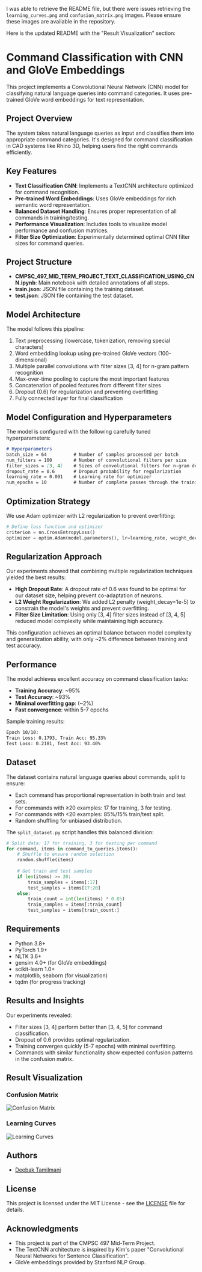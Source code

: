 I was able to retrieve the README file, but there were issues retrieving the `learning_curves.png` and `confusion_matrix.png` images. Please ensure these images are available in the repository.

Here is the updated README with the "Result Visualization" section:

# Command Classification with CNN and GloVe Embeddings

This project implements a Convolutional Neural Network (CNN) model for classifying natural language queries into command categories. It uses pre-trained GloVe word embeddings for text representation.

## Project Overview

The system takes natural language queries as input and classifies them into appropriate command categories. It's designed for command classification in CAD systems like Rhino 3D, helping users find the right commands efficiently.

## Key Features

- **Text Classification CNN**: Implements a TextCNN architecture optimized for command recognition.
- **Pre-trained Word Embeddings**: Uses GloVe embeddings for rich semantic word representation.
- **Balanced Dataset Handling**: Ensures proper representation of all commands in training/testing.
- **Performance Visualization**: Includes tools to visualize model performance and confusion matrices.
- **Filter Size Optimization**: Experimentally determined optimal CNN filter sizes for command queries.

## Project Structure

- **CMPSC_497_MID_TERM_PROJECT_TEXT_CLASSIFICATION_USING_CNN.ipynb**: Main notebook with detailed annotations of all steps.
- **train.json**: JSON file containing the training dataset.
- **test.json**: JSON file containing the test dataset.

## Model Architecture

The model follows this pipeline:
1. Text preprocessing (lowercase, tokenization, removing special characters)
2. Word embedding lookup using pre-trained GloVe vectors (100-dimensional)
3. Multiple parallel convolutions with filter sizes [3, 4] for n-gram pattern recognition
4. Max-over-time pooling to capture the most important features
5. Concatenation of pooled features from different filter sizes
6. Dropout (0.6) for regularization and preventing overfitting
7. Fully connected layer for final classification

## Model Configuration and Hyperparameters

The model is configured with the following carefully tuned hyperparameters:

```markdown
# Hyperparameters
batch_size = 64          # Number of samples processed per batch
num_filters = 100        # Number of convolutional filters per size
filter_sizes = [3, 4]    # Sizes of convolutional filters for n-gram detection
dropout_rate = 0.6       # Dropout probability for regularization
learning_rate = 0.001    # Learning rate for optimizer
num_epochs = 10          # Number of complete passes through the training dataset
```
## Optimization Strategy

We use Adam optimizer with L2 regularization to prevent overfitting:

```python
# Define loss function and optimizer
criterion = nn.CrossEntropyLoss()
optimizer = optim.Adam(model.parameters(), lr=learning_rate, weight_decay=1e-5)
```

## Regularization Approach

Our experiments showed that combining multiple regularization techniques yielded the best results:

- **High Dropout Rate**: A dropout rate of 0.6 was found to be optimal for our dataset size, helping prevent co-adaptation of neurons.
- **L2 Weight Regularization**: We added L2 penalty (weight_decay=1e-5) to constrain the model's weights and prevent overfitting.
- **Filter Size Limitation**: Using only [3, 4] filter sizes instead of [3, 4, 5] reduced model complexity while maintaining high accuracy.

This configuration achieves an optimal balance between model complexity and generalization ability, with only ~2% difference between training and test accuracy.

## Performance

The model achieves excellent accuracy on command classification tasks:

- **Training Accuracy**: ~95%
- **Test Accuracy**: ~93%
- **Minimal overfitting gap**: (~2%)
- **Fast convergence**: within 5-7 epochs

Sample training results:

```markdown
Epoch 10/10:
Train Loss: 0.1793, Train Acc: 95.33%
Test Loss: 0.2181, Test Acc: 93.40%
```

## Dataset

The dataset contains natural language queries about commands, split to ensure:

- Each command has proportional representation in both train and test sets.
- For commands with ≥20 examples: 17 for training, 3 for testing.
- For commands with <20 examples: 85%/15% train/test split.
- Random shuffling for unbiased distribution.

The `split_dataset.py` script handles this balanced division:

```python
# Split data: 17 for training, 3 for testing per command
for command, items in command_to_queries.items():
    # Shuffle to ensure random selection
    random.shuffle(items)
    
    # Get train and test samples
    if len(items) >= 20:
        train_samples = items[:17]
        test_samples = items[17:20]
    else:
        train_count = int(len(items) * 0.85)
        train_samples = items[:train_count]
        test_samples = items[train_count:]
```

## Requirements

- Python 3.8+
- PyTorch 1.9+
- NLTK 3.6+
- gensim 4.0+ (for GloVe embeddings)
- scikit-learn 1.0+
- matplotlib, seaborn (for visualization)
- tqdm (for progress tracking)

## Results and Insights

Our experiments revealed:

- Filter sizes [3, 4] perform better than [3, 4, 5] for command classification.
- Dropout of 0.6 provides optimal regularization.
- Training converges quickly (5-7 epochs) with minimal overfitting.
- Commands with similar functionality show expected confusion patterns in the confusion matrix.

## Result Visualization

### Confusion Matrix
![Confusion Matrix](confusion_matrix.png)

### Learning Curves
![Learning Curves](learning_curves.png)

## Authors

- [Deebak Tamilmani](https://github.com/dt-cs)

## License

This project is licensed under the MIT License - see the [LICENSE](LICENSE) file for details.

## Acknowledgments

- This project is part of the CMPSC 497 Mid-Term Project.
- The TextCNN architecture is inspired by Kim's paper "Convolutional Neural Networks for Sentence Classification".
- GloVe embeddings provided by Stanford NLP Group.
